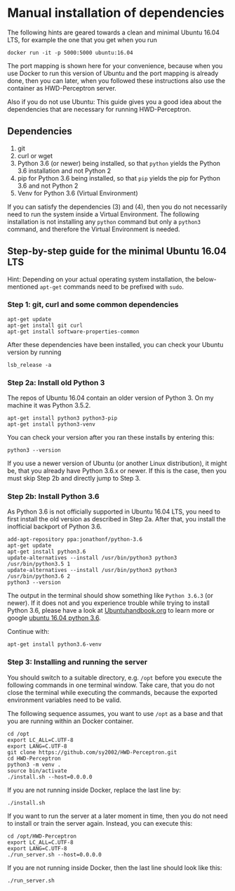 Manual installation of dependencies
===================================

The following hints are geared towards a clean and minimal Ubuntu 16.04 LTS,
for example the one that you get when you run

```
docker run -it -p 5000:5000 ubuntu:16.04
```

The port mapping is shown here for your convenience, because when you use
Docker to run this version of Ubuntu and the port mapping is already done,
then you can later, when you followed these instructions also use the
container as HWD-Perceptron server.

Also if you do not use Ubuntu: This guide gives you a good idea about the
dependencies that are necessary for running HWD-Perceptron.

Dependencies
------------

1. git
2. curl or wget
3. Python 3.6 (or newer) being installed, so that `python` yields the
   Python 3.6 installation and not Python 2
4. pip for Python 3.6 being installed, so that `pip` yields the pip for
   Python 3.6 and not Python 2
5. Venv for Python 3.6 (Virtual Environment)

If you can satisfy the dependencies (3) and (4), then you do not
necessarily need to run the system inside a Virtual Environment. The
following installation is not installing any `python` command but only
a `python3` command, and therefore the Virtual Environment is needed.

Step-by-step guide for the minimal Ubuntu 16.04 LTS
---------------------------------------------------

Hint: Depending on your actual operating system installation, the
below-mentioned `apt-get` commands need to be prefixed with `sudo`.

### Step 1: git, curl and some common dependencies

```
apt-get update
apt-get install git curl
apt-get install software-properties-common
```

After these dependencies have been installed, you can check your Ubuntu
version by running

```
lsb_release -a
```

### Step 2a: Install old Python 3

The repos of Ubuntu 16.04 contain an older version of Python 3. On my machine
it was Python 3.5.2.

```
apt-get install python3 python3-pip
apt-get install python3-venv
```

You can check your version after you ran these installs by entering this:

```
python3 --version
```

If you use a newer version of Ubuntu (or another Linux distribution), it
might be, that you already have Python 3.6.x or newer. If this is the case,
then you must skip Step 2b and directly jump to Step 3.

### Step 2b: Install Python 3.6

As Python 3.6 is not officially supported in Ubuntu 16.04 LTS, you need to
first install the old version as described in Step 2a. After that, you install
the inofficial backport of Python 3.6.

```
add-apt-repository ppa:jonathonf/python-3.6
apt-get update
apt-get install python3.6
update-alternatives --install /usr/bin/python3 python3 /usr/bin/python3.5 1
update-alternatives --install /usr/bin/python3 python3 /usr/bin/python3.6 2
python3 --version
```

The output in the terminal should show something like `Python 3.6.3` (or
newer). If it does not and you experience trouble while trying to install
Python 3.6, please have a look at
[Ubuntuhandbook.org](http://ubuntuhandbook.org/index.php/2017/07/install-python-3-6-1-in-ubuntu-16-04-lts/)
to learn more or google
[ubuntu 16.04 python 3.6](https://www.google.com/search?q=ubuntu+16.04+python+3.6&ie=utf-8&oe=utf-8).

Continue with:

```
apt-get install python3.6-venv
```

### Step 3: Installing and running the server

You should switch to a suitable directory, e.g. `/opt` before you execute the
following commands in one terminal window. Take care, that you do not close
the terminal while executing the commands, because the exported environment
variables need to be valid.

The following sequence assumes, you want to use `/opt` as a base and that you
are running within an Docker container.

```
cd /opt
export LC_ALL=C.UTF-8
export LANG=C.UTF-8
git clone https://github.com/sy2002/HWD-Perceptron.git
cd HWD-Perceptron
python3 -m venv .
source bin/activate
./install.sh --host=0.0.0.0
```

If you are not running inside Docker, replace the last line by:

```
./install.sh
```

If you want to run the server at a later moment in time, then you do not need
to install or train the server again. Instead, you can execute this:

```
cd /opt/HWD-Perceptron
export LC_ALL=C.UTF-8
export LANG=C.UTF-8
./run_server.sh --host=0.0.0.0
```

If you are not running inside Docker, then the last line should look like this:

```
./run_server.sh
```
